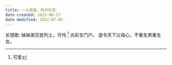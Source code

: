 ```yaml
---
title: 一人得道、鸡犬升天
date created: 2022-06-17
date modified: 2022-07-05
---
```

长恨歌:
姊妹弟兄皆列土，可怜 [^1] 光彩生门户。
遂令天下父母心，不重生男重生女。

[^1]: 可爱
